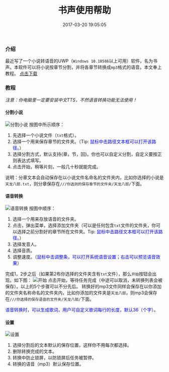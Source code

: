 ﻿---
title: 书声使用帮助
date: 2017-03-20 19:05:05
categories: 书声
tags: 书声
toc: true
mathjax:
---
### 介绍

最近写了一个小说转语音的UWP（`Windows 10.10586`以上可用）软件，名为书声。本软件可以将小说按章节分割，并将各章节转换成`mp3`格式的语音。本文奉上教程。
[点击下载](https://www.microsoft.com/store/apps/9pgf1jwx7j59)

### 教程

<i>注意：你电脑里一定要安装中文TTS，不然语音转换功能无法使用！</i>

#### 分割小说

![分割小说](http://i.imgur.com/3RSkcGB.png)
按图中所示顺序：
1. 先选择一个小说文件（`txt`格式）。
2. 选择一个用来保存章节的文件夹。（Tip: <font color="blue">鼠标中击路径文本框可以打开该路径。</font>）
3. 选择分割方式，默认支持{章，节，回}。你也可以自定义分割，自定义要按正则表达式填写。
4. 点击开始，稍等片刻，一般几十秒就能完成。

说明：分章文本会自动保存在以小说文件名命名的文件夹内，比如你选择的小说是`天龙八部.txt`，则分章保存在`///你选则的保存章节的文件夹/天龙八部/`下面。

#### 语音转换

![语音转换](http://i.imgur.com/Kdd0wVO.png)
按图中顺序：
1. 选择一个用来存放语音的文件夹。
2. 点击，弹出菜单，选择添加文件夹（可以是任何包含`txt`文件的文件夹，你可以选择之前分割好的章节所在文件夹。Tip: <font color="blue">鼠标中击路径文本框可以打开该路径。</font>）
3. 选择发音人。
4. 选择音质。
5. 调整速度。（<font color="blue">鼠标中击调整条，可以打开系统语音设置；右击可以预览语音效果</font>）

完成1，2步之后（如果第2布你选择的文件夹含有`txt`文件），那么`开始`按钮会出现。如下图：
![开始](http://i.imgur.com/1gEtAeg.png)
点击开始，等待任务完成（中途可以取消，未转换列表会被保存）。以上的5个步骤可以不分先后。
转换好的mp3文件同样会保存在以你添加的文件夹名称命名的文件夹内，比如你添加的文件夹是`天龙八部`，则mp3会保存在`///你选择的保存语音的文件夹/天龙八部/`下面。

<font color="blue">语音转换时，可以生成歌词，用户可自定义歌词每行的长度，默认36（个字）</font>。

#### 设置

![设置](http://i.imgur.com/u60RLQF.png)
1. 选择分割后的文本默认的保存位置，这样你不用每次都选择。
2. 删除转换完成的文本。
3. 转换中防止锁屏，以防锁屏后任务被暂停。
4. 转换的语音（mp3）默认保存位置。